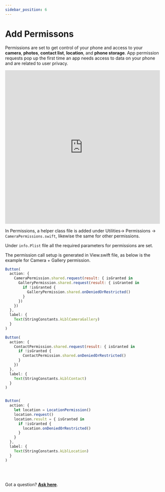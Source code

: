 ```yaml
---
sidebar_position: 6
---
```


# Add Permissons

Permissions are set to get control of your phone and access to your **camera**, **photos**, **contact list**, **location**, and **phone storage**. App permission requests pop up the first time an app needs access to data on your phone and are related to user privacy.

<iframe width="100%" height="500" src="https://www.youtube.com/embed/C76NBtL5MBo" title="Add permission actions in DhiWise mobile app builders" frameborder="0" allow="accelerometer; autoplay; clipboard-write; encrypted-media; gyroscope; picture-in-picture" allowfullscreen></iframe>

In Permissions, a helper class file is added under Utilities-> Permissions -> `CameraPermissions.swift`, likewise the same for other permissions.

Under `info.Plist` file all the required parameters for permissions are set.

The permission call setup is generated in View.swift file, as below is the example for Camera + Gallery permission.

```js title="CameraPermission.swift"
Button(
  action: {
    CameraPermission.shared.request(result: { isGranted in
      GalleryPermission.shared.request(result: { isGranted in
        if !isGranted {
          GalleryPermission.shared.onDeniedOrRestricted()
        }
      })
    })
  },
  label: {
    Text(StringConstants.kLblCameraGallery)
  }
)
```

```js title="ContactPermission.swift"
Button(
  action: {
    ContactPermission.shared.request(result: { isGranted in
      if !isGranted {
        ContactPermission.shared.onDeniedOrRestricted()
      }
    })
  },
  label: {
    Text(StringConstants.kLblContact)
  }
)
```

```js title="LocationPermission.swift"

Button(
  action: {
    let location = LocationPermission()
    location.request()
    location.result = { isGranted in
      if !isGranted {
        location.onDeniedOrRestricted()
      }
    }
  },
  label: {
    Text(StringConstants.kLblLocation)
  }
)
```


<br/>
<br/>

Got a question? [**Ask here**](https://discord.com/invite/rFMnCG5MZ7).